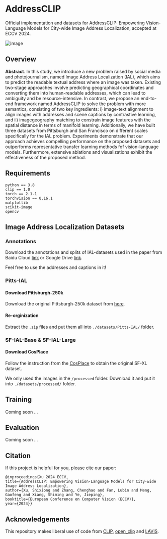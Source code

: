 # AddressCLIP
Official implementation and datasets for AddressCLIP: Empowering Vision-Language Models for City-wide Image Address Localization, accepted at ECCV 2024.

![image](https://github.com/xsx1001/AddressCLIP/assets/59325025/0bd81407-f8b8-4dcf-8901-5ad966579add#pic_center)

## Overview
**Abstract**. In this study, we introduce a new problem raised by social media and photojournalism, named Image Address Localization (IAL), which aims to predict the readable textual address where an image was taken. Existing two-stage approaches involve predicting geographical coordinates and converting them into human-readable addresses, which can lead to ambiguity and be resource-intensive. In contrast, we propose an end-to-end framework named AddressCLIP to solve the problem with more semantics, consisting of two key ingredients: i) image-text alignment to align images with addresses and scene captions by contrastive learning, and ii) imagegeography matching to constrain image features with the spatial distance in terms of manifold learning. Additionally, we have built three datasets from Pittsburgh and San Francisco on different scales specifically for the IAL problem. Experiments demonstrate that our approach achieves compelling performance on the proposed datasets and outperforms representative transfer learning methods fof vision-language models. Furthermore, extensive ablations and visualizations exhibit the effectiveness of the proposed method.

## Requirements
```
python == 3.8
clip == 1.0
torch == 2.1.1
torchvision == 0.16.1
matplotlib
scikit-image
opencv
```

## Image Address Localization Datasets

### Annotations
Download the annotations and splits of IAL-datasets used in the paper from Baidu Cloud [link](https://pan.baidu.com/s/1dLS04_aoreEYFINOXgbEQg?pwd=rnjk) or Google Drive [link](https://drive.google.com/file/d/1Lw-slVr0oT-MFYsLF8NJUP6jAH11URs2/view?usp=share_link).

Feel free to use the addresses and captions in it!

### Pitts-IAL
#### Download Pittsburgh-250k
Download the original Pittsburgh-250k dataset from [here](https://data.ciirc.cvut.cz/public/projects/2015netVLAD/Pittsburgh250k/).

#### Re-orginization
Extract the `.zip` files and put them all into `./datasets/Pitts-IAL/` folder.

### SF-IAL-Base & SF-IAL-Large
#### Download CosPlace
Follow the instruction from the [CosPlace](https://github.com/gmberton/CosPlace) to obtain the original SF-XL dataset.

We only used the images in the `/processed` folder. Download it and put it into `./datasets/processed/` folder. 

## Training
Coming soon ...

## Evaluation
Coming soon ...

## Citation
If this project is helpful for you, please cite our paper:
```
@inproceedings{Xu_2024_ECCV,
title={AddressCLIP: Empowering Vision-Language Models for City-wide Image Address Localization},
author={Xu, Shixiong and Zhang, Chenghao and Fan, Lubin and Meng, Gaofeng and Xiang, Shiming and Ye, Jieping},
booktitle={European Conference on Computer Vision (ECCV)},
year={2024}}
```

## Acknowledgements
This repository makes liberal use of code from [CLIP](https://github.com/openai/CLIP), [open_clip](https://github.com/mlfoundations/open_clip) and [LAVIS](https://github.com/salesforce/LAVIS).
